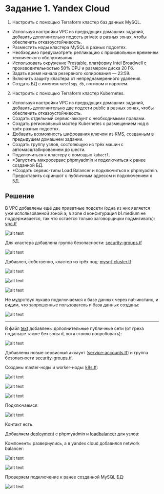 # Задание 1. Yandex Cloud

1. Настроить с помощью Terraform кластер баз данных MySQL.

 - Используя настройки VPC из предыдущих домашних заданий, добавить дополнительно подсеть private в разных зонах, чтобы обеспечить отказоустойчивость. 
 - Разместить ноды кластера MySQL в разных подсетях.
 - Необходимо предусмотреть репликацию с произвольным временем технического обслуживания.
 - Использовать окружение Prestable, платформу Intel Broadwell с производительностью 50% CPU и размером диска 20 Гб.
 - Задать время начала резервного копирования — 23:59.
 - Включить защиту кластера от непреднамеренного удаления.
 - Создать БД с именем `netology_db`, логином и паролем.

2. Настроить с помощью Terraform кластер Kubernetes.

 - Используя настройки VPC из предыдущих домашних заданий, добавить дополнительно две подсети public в разных зонах, чтобы обеспечить отказоустойчивость.
 - Создать отдельный сервис-аккаунт с необходимыми правами. 
 - Создать региональный мастер Kubernetes с размещением нод в трёх разных подсетях.
 - Добавить возможность шифрования ключом из KMS, созданным в предыдущем домашнем задании.
 - Создать группу узлов, состояющую из трёх машин с автомасштабированием до шести.
 - Подключиться к кластеру с помощью `kubectl`.
 - *Запустить микросервис phpmyadmin и подключиться к ранее созданной БД.
 - *Создать сервис-типы Load Balancer и подключиться к phpmyadmin. Предоставить скриншот с публичным адресом и подключением к БД.


## Решение

В VPC добавлены ещё две приватные подсети (одна из них является уже использованной зоной a; в zone d конфигурация b1.medium не поддерживается, так что остаётся только заговорщицки подмигивать): [vpc.tf](../23.common/vpc.tf)

![alt text](img/1.1.png)

Для кластера добавлена группа безопасности: [security-groups.tf](../23.common/secrurity-groups.tf)

![alt text](img/1.2.png)

Добавлен, собственно, кластер из трёх нод: [mysql-cluster.tf](../23.common/mysql-cluster.tf)

![alt text](img/1.3.png)

![alt text](img/1.4.png)

![alt text](img/1.5.png)

Не мудрствуя лукаво подключаемся к базе данных через nat-инстанс, и видим, что запрошенные пользователь и база данных созданы:

![alt text](img/1.7.png)

---

В файл [text](../23.common/vpc.tf) добавлены дополнительные публичные сети (от греха подальше также без зоны d, хотя стоило попробовать):

![alt text](img/2.1.png)

Добавлены новые сервисный аккаунт ([service-accounts.tf](../23.common/service-accounts.tf)) и группа безопасности [security-groups.tf](../23.common/secrurity-groups.tf).

Созданы master-ноды и worker-ноды: [k8s.tf](../23.common/k8s.tf):

![alt text](img/2.2.png)

![alt text](img/2.3.png)

![alt text](img/2.4.png)

Подключаемся:

![alt text](img/2.5.png)

Контакт есть.

Добавляем [deployment](../23.common/k8s/phpmyadmin.yml) с phpmyadmin и [loadbalancer](../23.common/k8s/load-balancer.yml) для узлов:

Компоненты развернулись, а в yandex cloud добавился network balancer:

![alt text](img/2.6.png)

![alt text](img/2.7.png)

Проверяем подключение к ранее созданной MySQL БД:

![alt text](img/2.8.png)